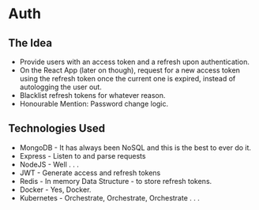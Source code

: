 # Auth

## The Idea

- Provide users with an access token and a refresh upon authentication. 
- On the React App (later on though), request for a new access token using the refresh token once the current one is expired, instead of autologging the user out.
- Blacklist refresh tokens for whatever reason.
- Honourable Mention: Password change logic.

## Technologies Used
- MongoDB - It has always been NoSQL and this is the best to ever do it.
- Express - Listen to and parse requests
- NodeJS - Well . . . 
- JWT - Generate access and refresh tokens
- Redis - In memory Data Structure - to store refresh tokens.
- Docker - Yes, Docker.
- Kubernetes - Orchestrate, Orchestrate, Orchestrate . . . 